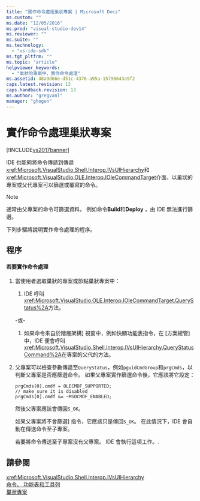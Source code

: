```yaml
---
title: "實作命令處理巢狀專案 | Microsoft Docs"
ms.custom: ""
ms.date: "12/05/2016"
ms.prod: "visual-studio-dev14"
ms.reviewer: ""
ms.suite: ""
ms.technology: 
  - "vs-ide-sdk"
ms.tgt_pltfrm: ""
ms.topic: "article"
helpviewer_keywords: 
  - "巢狀的專案中，實作命令處理"
ms.assetid: 48a9d66e-d51c-4376-a95a-15796643a9f2
caps.latest.revision: 13
caps.handback.revision: 13
ms.author: "gregvanl"
manager: "ghogen"
---
```

# 實作命令處理巢狀專案
[!INCLUDE[vs2017banner](../../code-quality/includes/vs2017banner.md)]

IDE 也能夠將命令傳遞到傳遞<xref:Microsoft.VisualStudio.Shell.Interop.IVsUIHierarchy>和<xref:Microsoft.VisualStudio.OLE.Interop.IOleCommandTarget>介面，以巢狀的專案或父代專案可以篩選或覆寫的命令。  
  
> [!NOTE]
>  通常由父專案的命令可篩選資料。  例如命令**Build**和**Deploy** ，由 IDE 無法進行篩選。  
  
 下列步驟將說明實作命令處理的程序。  
  
## 程序  
  
#### 若要實作命令處理  
  
1.  當使用者選取巢狀的專案或節點巢狀專案中：  
  
    1.  IDE 呼叫<xref:Microsoft.VisualStudio.OLE.Interop.IOleCommandTarget.QueryStatus%2A>方法。  
  
     \-或\-  
  
    1.  如果命令來自於階層架構\] 視窗中，例如快顯功能表指令，在 \[方案總管\] 中，IDE 便會呼叫<xref:Microsoft.VisualStudio.Shell.Interop.IVsUIHierarchy.QueryStatusCommand%2A>在專案的父代的方法。  
  
2.  父專案可以檢查參數傳遞至`QueryStatus`，例如`pguidCmdGroup`和`prgCmds`，以判斷父專案是否應篩選命令。  如果父專案實作篩選命令後，它應該將它設定：  
  
    ```  
    prgCmds[0].cmdf = OLECMDF_SUPPORTED;  
    // make sure it is disabled  
    prgCmds[0].cmdf &= ~MSOCMDF_ENABLED;  
    ```  
  
     然後父專案應該會傳回`S_OK`。  
  
     如果父專案將不會篩選\] 指令，它應該只是傳回`S_OK`。  在此情況下，IDE 會自動在傳送命令至子專案。  
  
     若要將命令傳送至子專案沒有父專案。  IDE 會執行這項工作。.  
  
## 請參閱  
 <xref:Microsoft.VisualStudio.Shell.Interop.IVsUIHierarchy>   
 [命令、 功能表和工具列](../../extensibility/internals/commands-menus-and-toolbars.md)   
 [巢狀專案](../../extensibility/internals/nesting-projects.md)